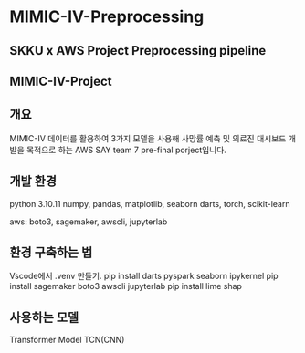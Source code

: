 # MIMIC-IV-Preprocessing
## SKKU x AWS Project Preprocessing pipeline
## MIMIC-IV-Project

## 개요

MIMIC-IV 데이터를 활용하여 3가지 모델을 사용해 사망률 예측 및 의료진 대시보드 개발을 목적으로 하는 AWS SAY team 7 pre-final porject입니다.

## 개발 환경

python 3.10.11
numpy, pandas, matplotlib, seaborn
darts, torch, scikit-learn

aws: boto3, sagemaker, awscli, jupyterlab

## 환경 구축하는 법
Vscode에서 .venv 만들기.
pip install darts pyspark seaborn ipykernel
pip install sagemaker boto3 awscli jupyterlab
pip install lime shap

## 사용하는 모델
Transformer Model
TCN(CNN)
